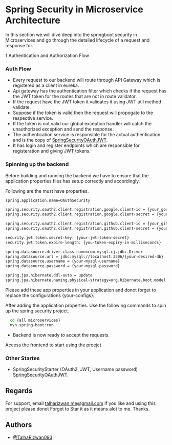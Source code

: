 # Spring Security in Microservice Architecture

In this section we will dive deep into the springboot security in Microservices and go through the detailed lifecycle of a request and response for.

1 Authentication and Authorization Flow

### Auth Flow

- Every request to our backend will route through API Gateway which is registered as a client in eureka.
- Api gateway has the authentication filter which checks if the request has the JWT token for the routes that are not in route validator.
- If the request have the JWT token it validates it using JWT util method validate.
- Suppose if the token is valid then the request will propogate to the respective service.
- If the token is not valid our global exception handler will catch the unauthorized exception and send the response.
- The authentication service is responsible for the actual authentication and is the copy of [SpringSecurityOAuthJWT](https://github.com/TalhaRizwan093/Springboot-Security-Starter-OAuth-JWT "repo").
- It has login and register endpoints which are responsible for registeration and giving JWT tokens.

### Spinning up the backend

Before building and running the backend we have to ensure that the application properties files has setup correctly and accordingly.

Following are the must have properties.

```bash
spring.application.name=OAuthSecurity

spring.security.oauth2.client.registration.google.client-id = {your_google_client_id}
spring.security.oauth2.client.registration.google.client-secret = {your_google_client_secret}

spring.security.oauth2.client.registration.github.client-id = {your_github_client_id}
spring.security.oauth2.client.registration.github.client-secret = {your_github_client_secret}

security.jwt.token.secret-key: {your-jwt-token-secret}
security.jwt.token.expire-length: {you-token-expiry-in-milliseconds}

spring.datasource.driver-class-name=com.mysql.cj.jdbc.Driver
spring.datasource.url = jdbc:mysql://localhost:3306/{your-desired-db}
spring.datasource.username = {your-mysql-username}
spring.datasource.password = {your-mysql-password}

spring.jpa.hibernate.ddl-auto = update
spring.jpa.hibernate.naming.physical-strategy=org.hibernate.boot.model.naming.PhysicalNamingStrategyStandardImpl
```

Please add these app properties in your application and donot forget to replace the configurations {your-configs}.

After adding the application properties. Use the following commands to spin up the spring security project.

```bash
  cd {all microservices}
  mvn spring-boot:run
```

- Backend is now ready to accept the requests.

Access the frontend to start using the proejct

### Other Startes

- SpringSecurityStarter (OAuth2, JWT, Username password) [SpringSecurityOAuthJWT](https://github.com/TalhaRizwan093/Springboot-Security-Starter-OAuth-JWT "repo").

## Regards

For support, email talharizwan.me@gmail.com
If you like and using this project please donot Forget to Star it as it means alot to me. Thanks.

## Authors

- [@TalhaRizwan093](https://www.github.com/TalhaRizwan093)
